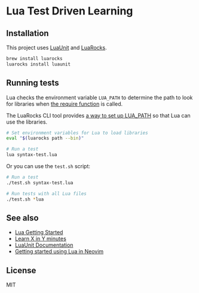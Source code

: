 Lua Test Driven Learning
===

Installation
---

This project uses [LuaUnit](https://github.com/bluebird75/luaunit) and [LuaRocks](https://luarocks.org/).

```sh
brew install luarocks
luarocks install luaunit
```

Running tests
---

Lua checks the environment variable `LUA_PATH` to determine the path to look for libraries when [the require function](https://www.lua.org/pil/8.1.html) is called.

The LuaRocks CLI tool provides [a way to set up LUA_PATH](https://github.com/luarocks/luarocks/wiki/Using-LuaRocks#rocks-trees-and-the-lua-libraries-path) so that Lua can use the libraries.

```sh
# Set environment variables for Lua to load libraries
eval "$(luarocks path --bin)"

# Run a test
lua syntax-test.lua
```

Or you can use the `test.sh` script:
```sh
# Run a test
./test.sh syntax-test.lua

# Run tests with all Lua files
./test.sh *lua
```

See also
---

* [Lua Getting Started](http://www.lua.org/start.html)
* [Learn X in Y minutes](https://learnxinyminutes.com/docs/lua/)
* [LuaUnit Documentation](https://luaunit.readthedocs.io/)
* [Getting started using Lua in Neovim](https://github.com/nanotee/nvim-lua-guide)

License
---

MIT
